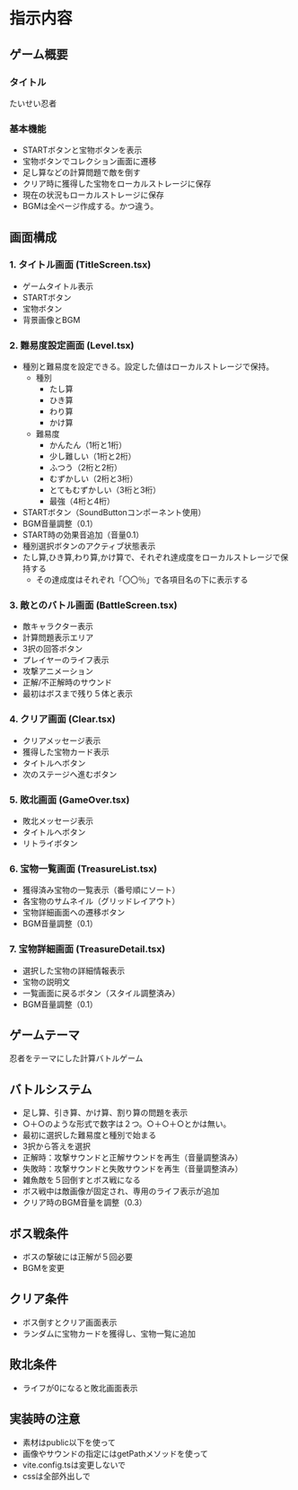 # 指示内容

## ゲーム概要
### タイトル
たいせい忍者

### 基本機能
- STARTボタンと宝物ボタンを表示
- 宝物ボタンでコレクション画面に遷移
- 足し算などの計算問題で敵を倒す
- クリア時に獲得した宝物をローカルストレージに保存
- 現在の状況もローカルストレージに保存
- BGMは全ページ作成する。かつ違う。

## 画面構成
### 1. タイトル画面 (TitleScreen.tsx)
- ゲームタイトル表示
- STARTボタン
- 宝物ボタン
- 背景画像とBGM

### 2. 難易度設定画面 (Level.tsx)
- 種別と難易度を設定できる。設定した値はローカルストレージで保持。
    - 種別
        - たし算
        - ひき算
        - わり算
        - かけ算
    - 難易度
        - かんたん（1桁と1桁）
        - 少し難しい（1桁と2桁）
        - ふつう（2桁と2桁）
        - むずかしい（2桁と3桁）
        - とてもむずかしい（3桁と3桁）
        - 最強（4桁と4桁）
- STARTボタン（SoundButtonコンポーネント使用）
- BGM音量調整（0.1）
- START時の効果音追加（音量0.1）
- 種別選択ボタンのアクティブ状態表示
- たし算,ひき算,わり算,かけ算で、それぞれ達成度をローカルストレージで保持する
    - その達成度はそれぞれ「〇〇％」で各項目名の下に表示する

### 3. 敵とのバトル画面 (BattleScreen.tsx)
- 敵キャラクター表示
- 計算問題表示エリア
- 3択の回答ボタン
- プレイヤーのライフ表示
- 攻撃アニメーション
- 正解/不正解時のサウンド
- 最初はボスまで残り５体と表示

### 4. クリア画面 (Clear.tsx)
- クリアメッセージ表示
- 獲得した宝物カード表示
- タイトルへボタン
- 次のステージへ進むボタン

### 5. 敗北画面 (GameOver.tsx)
- 敗北メッセージ表示
- タイトルへボタン
- リトライボタン

### 6. 宝物一覧画面 (TreasureList.tsx)
- 獲得済み宝物の一覧表示（番号順にソート）
- 各宝物のサムネイル（グリッドレイアウト）
- 宝物詳細画面への遷移ボタン
- BGM音量調整（0.1）

### 7. 宝物詳細画面 (TreasureDetail.tsx)
- 選択した宝物の詳細情報表示
- 宝物の説明文
- 一覧画面に戻るボタン（スタイル調整済み）
- BGM音量調整（0.1）

## ゲームテーマ
忍者をテーマにした計算バトルゲーム

## バトルシステム
- 足し算、引き算、かけ算、割り算の問題を表示
- ○＋○のような形式で数字は２つ。○＋○＋○とかは無い。
- 最初に選択した難易度と種別で始まる
- 3択から答えを選択
- 正解時：攻撃サウンドと正解サウンドを再生（音量調整済み）
- 失敗時：攻撃サウンドと失敗サウンドを再生（音量調整済み）
- 雑魚敵を５回倒すとボス戦になる
- ボス戦中は敵画像が固定され、専用のライフ表示が追加
- クリア時のBGM音量を調整（0.3）

## ボス戦条件
- ボスの撃破には正解が５回必要
- BGMを変更

## クリア条件
- ボス倒すとクリア画面表示
- ランダムに宝物カードを獲得し、宝物一覧に追加

## 敗北条件
- ライフが0になると敗北画面表示

## 実装時の注意
- 素材はpublic以下を使って
- 画像やサウンドの指定にはgetPathメソッドを使って
- vite.config.tsは変更しないで
- cssは全部外出しで
